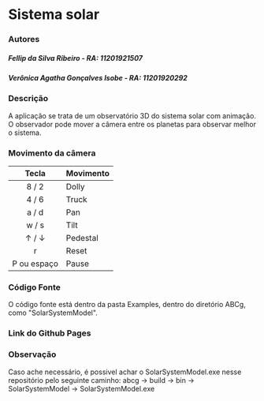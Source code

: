 # Sistema solar

### Autores
##### Fellip da Silva Ribeiro - RA: 11201921507
##### Verônica Agatha Gonçalves Isobe - RA: 11201920292

### Descrição
A aplicação se trata de um observatório 3D do sistema solar com animação. O observador pode mover a câmera entre os planetas para observar melhor o sistema.



### Movimento da câmera
|  Tecla	|Movimento		|
|:-------------:|---------------|
| 8 / 2         | Dolly	        |
| 4 / 6	        | Truck		| 
| a / d	        | Pan	        |
|w / s		|Tilt		|
|↑ / ↓		|Pedestal	|
|r		|Reset		|
| P ou espaço	|Pause		|





### Código Fonte
O código fonte está dentro da pasta Examples, dentro do diretório ABCg, como "SolarSystemModel".

### Link do Github Pages


### Observação
Caso ache necessário, é possivel achar o SolarSystemModel.exe nesse repositório pelo seguinte caminho: abcg → build → bin → SolarSystemModel → SolarSystemModel.exe

